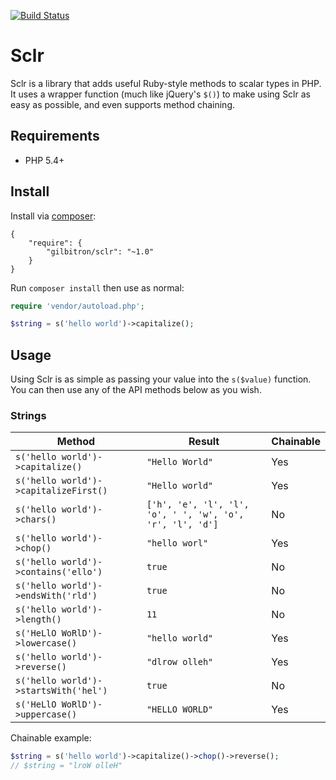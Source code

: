[![Build Status](https://travis-ci.org/gilbitron/Sclr.svg?branch=master)](https://travis-ci.org/gilbitron/Sclr)

# Sclr
Sclr is a library that adds useful Ruby-style methods to scalar types in PHP. It uses a wrapper function 
(much like jQuery's `$()`) to make using Sclr as easy as possible, and even supports method chaining.

## Requirements

* PHP 5.4+

## Install

Install via [composer](https://getcomposer.org):

```
{
    "require": {
        "gilbitron/sclr": "~1.0"
    }
}
```

Run `composer install` then use as normal:

```php
require 'vendor/autoload.php';

$string = s('hello world')->capitalize();
```

## Usage

Using Sclr is as simple as passing your value into the `s($value)` function. You can then use any of the API
methods below as you wish.

### Strings

Method | Result | Chainable
------ | ------ | ---------
`s('hello world')->capitalize()` | `"Hello World"` | Yes
`s('hello world')->capitalizeFirst()` | `"Hello world"` | Yes
`s('hello world')->chars()` | `['h', 'e', 'l', 'l', 'o', ' ', 'w', 'o', 'r', 'l', 'd']` | No
`s('hello world')->chop()` | `"hello worl"` | Yes
`s('hello world')->contains('ello')` | `true` | No
`s('hello world')->endsWith('rld')` | `true` | No
`s('hello world')->length()` | `11` | No
`s('HeLlO WoRlD')->lowercase()` | `"hello world"` | Yes
`s('hello world')->reverse()` | `"dlrow olleh"` | Yes
`s('hello world')->startsWith('hel')` | `true` | No
`s('HeLlO WoRlD')->uppercase()` | `"HELLO WORLD"` | Yes

Chainable example:

```php
$string = s('hello world')->capitalize()->chop()->reverse();
// $string = "lroW olleH"
```